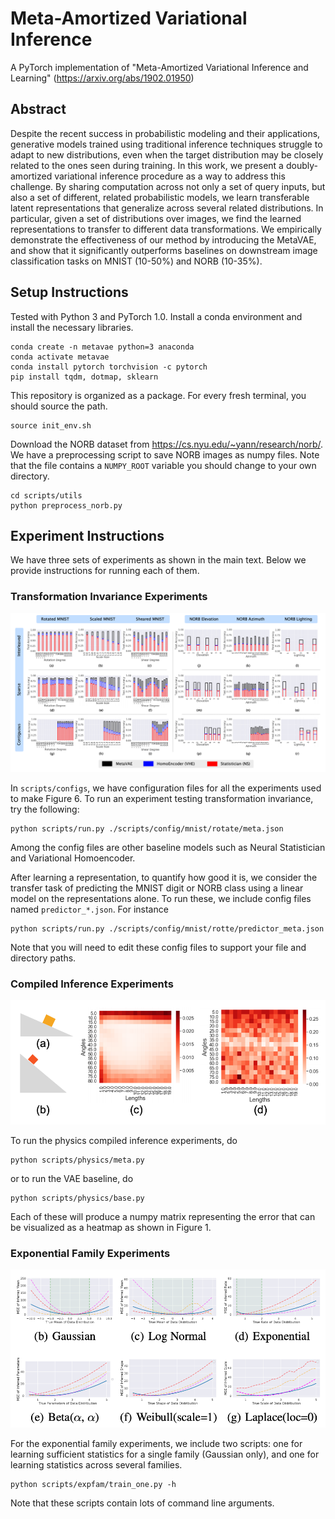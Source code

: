 # Meta-Amortized Variational Inference
A PyTorch implementation of "Meta-Amortized Variational Inference and Learning" (https://arxiv.org/abs/1902.01950)

## Abstract
Despite the recent success in probabilistic modeling and their applications, generative models trained using traditional inference techniques struggle to adapt to new distributions, even when the target distribution may be closely related to the ones seen during training. In this work, we present a doubly-amortized variational inference procedure as a way to address this challenge. By sharing computation across not only a set of query inputs, but also a set of different, related probabilistic models, we learn transferable latent representations that generalize across several related distributions. In particular, given a set of distributions over images, we find the learned representations to transfer to different data transformations. We empirically demonstrate the effectiveness of our method by introducing the MetaVAE, and show that it significantly outperforms baselines on downstream image classification tasks on MNIST (10-50%) and NORB (10-35%).

## Setup Instructions
Tested with Python 3 and PyTorch 1.0. Install a conda environment and install the necessary libraries.
```
conda create -n metavae python=3 anaconda
conda activate metavae
conda install pytorch torchvision -c pytorch
pip install tqdm, dotmap, sklearn
```
This repository is organized as a package. For every fresh terminal, you should source the path.
```
source init_env.sh
```
Download the NORB dataset from https://cs.nyu.edu/~yann/research/norb/. We have a preprocessing script to save NORB images as numpy files. Note that the file contains a `NUMPY_ROOT` variable you should change to your own directory.
```
cd scripts/utils
python preprocess_norb.py
```

## Experiment Instructions

We have three sets of experiments as shown in the main text. Below we provide instructions for running each of them.

### Transformation Invariance Experiments

![experiment-invariance](./images/invariance.png)

In `scripts/configs`, we have configuration files for all the experiments used to make Figure 6. To run an experiment testing transformation invariance, try the following:
```
python scripts/run.py ./scripts/config/mnist/rotate/meta.json
```

Among the config files are other baseline models such as Neural Statistician and Variational Homoencoder. 

After learning a representation, to quantify how good it is, we consider the transfer task of predicting the MNIST digit or NORB class using a linear model on the representations alone. To run these, we include config files named `predictor_*.json`. For instance
```
python scripts/run.py ./scripts/config/mnist/rotte/predictor_meta.json
```

Note that you will need to edit these config files to support your file and directory paths.

### Compiled Inference Experiments

![experiment-physics](./images/physics.png)

To run the physics compiled inference experiments, do
```
python scripts/physics/meta.py 
```
or to run the VAE baseline, do
```
python scripts/physics/base.py 
```
Each of these will produce a numpy matrix representing the error that can be visualized as a heatmap as shown in Figure 1.


### Exponential Family Experiments

![experiment-expfam](./images/expfam.png)

For the exponential family experiments, we include two scripts: one for learning sufficient statistics for a single family (Gaussian only), and one for learning statistics across several families. 
```
python scripts/expfam/train_one.py -h
```
Note that these scripts contain lots of command line arguments. 
